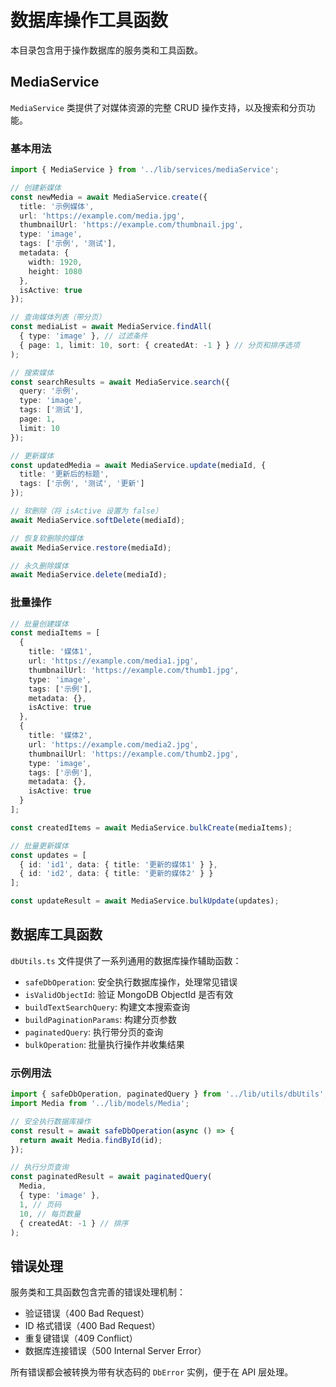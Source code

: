 # 数据库操作工具函数

本目录包含用于操作数据库的服务类和工具函数。

## MediaService

`MediaService` 类提供了对媒体资源的完整 CRUD 操作支持，以及搜索和分页功能。

### 基本用法

```typescript
import { MediaService } from '../lib/services/mediaService';

// 创建新媒体
const newMedia = await MediaService.create({
  title: '示例媒体',
  url: 'https://example.com/media.jpg',
  thumbnailUrl: 'https://example.com/thumbnail.jpg',
  type: 'image',
  tags: ['示例', '测试'],
  metadata: {
    width: 1920,
    height: 1080
  },
  isActive: true
});

// 查询媒体列表（带分页）
const mediaList = await MediaService.findAll(
  { type: 'image' }, // 过滤条件
  { page: 1, limit: 10, sort: { createdAt: -1 } } // 分页和排序选项
);

// 搜索媒体
const searchResults = await MediaService.search({
  query: '示例',
  type: 'image',
  tags: ['测试'],
  page: 1,
  limit: 10
});

// 更新媒体
const updatedMedia = await MediaService.update(mediaId, {
  title: '更新后的标题',
  tags: ['示例', '测试', '更新']
});

// 软删除（将 isActive 设置为 false）
await MediaService.softDelete(mediaId);

// 恢复软删除的媒体
await MediaService.restore(mediaId);

// 永久删除媒体
await MediaService.delete(mediaId);
```

### 批量操作

```typescript
// 批量创建媒体
const mediaItems = [
  {
    title: '媒体1',
    url: 'https://example.com/media1.jpg',
    thumbnailUrl: 'https://example.com/thumb1.jpg',
    type: 'image',
    tags: ['示例'],
    metadata: {},
    isActive: true
  },
  {
    title: '媒体2',
    url: 'https://example.com/media2.jpg',
    thumbnailUrl: 'https://example.com/thumb2.jpg',
    type: 'image',
    tags: ['示例'],
    metadata: {},
    isActive: true
  }
];

const createdItems = await MediaService.bulkCreate(mediaItems);

// 批量更新媒体
const updates = [
  { id: 'id1', data: { title: '更新的媒体1' } },
  { id: 'id2', data: { title: '更新的媒体2' } }
];

const updateResult = await MediaService.bulkUpdate(updates);
```

## 数据库工具函数

`dbUtils.ts` 文件提供了一系列通用的数据库操作辅助函数：

- `safeDbOperation`: 安全执行数据库操作，处理常见错误
- `isValidObjectId`: 验证 MongoDB ObjectId 是否有效
- `buildTextSearchQuery`: 构建文本搜索查询
- `buildPaginationParams`: 构建分页参数
- `paginatedQuery`: 执行带分页的查询
- `bulkOperation`: 批量执行操作并收集结果

### 示例用法

```typescript
import { safeDbOperation, paginatedQuery } from '../lib/utils/dbUtils';
import Media from '../lib/models/Media';

// 安全执行数据库操作
const result = await safeDbOperation(async () => {
  return await Media.findById(id);
});

// 执行分页查询
const paginatedResult = await paginatedQuery(
  Media,
  { type: 'image' },
  1, // 页码
  10, // 每页数量
  { createdAt: -1 } // 排序
);
```

## 错误处理

服务类和工具函数包含完善的错误处理机制：

- 验证错误（400 Bad Request）
- ID 格式错误（400 Bad Request）
- 重复键错误（409 Conflict）
- 数据库连接错误（500 Internal Server Error）

所有错误都会被转换为带有状态码的 `DbError` 实例，便于在 API 层处理。